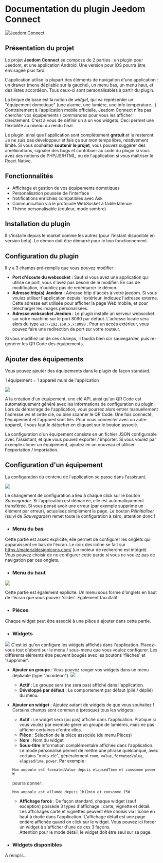 # Documentation du plugin Jeedom Connect

![Jeedom Connect](../img/JeedomConnect_icon.png)

## Présentation du projet
Le projet **Jeedom Connect** se compose de 2 parties : un plugin pour Jeedom, et une application Android. Une version pour iOS pourra être envisagée plus tard.

L'application utilise la plupart des éléments de navigation d'une application : un drawer (menu dépliable sur la gauche), un menu bas, un menu haut, et des listes accordéon. Tous ceux-ci sont personalisables à partir du plugin.

La brique de base est la notion de *widget*, qui va représenter un "équipement domotique" (une alarme, une lumière, une info température...). Contrairement à l'application mobile officielle, Jeedom Connect n'ira pas chercher vos équipements / commandes pour vous les afficher directement. C'est à vous de définir un à un vos widgets. Ceci permet une flexibilité au niveau du rendu final.

Le plugin, ainsi que l'application sont complètement **gratuit** et le resteront. Je ne suis pas développeur et fais ça sur mon temps libre, relativement limité. Si vous souhaitez **soutenir le projet**, vous pouvez suggérer des améliorations, signaler des bugs et contribuer au code du plugin si vous avez des notions de PHP/JS/HTML, ou de l'application si vous maîtriser le React Native.

## Fonctionnalités
- Affichage et gestion de vos équipements domotiques
- Personalisation poussée de l'interface
- Notifications enrichies compatibles avec Ask
- Communication via le protocole WebSocket à faible latence
- Thème personalisable (couleur, mode sombre)

## Installation du plugin
Il s'installe depuis le market comme les autres (pour l'instant disponible en version beta).
Le démon doit être démarré pour le bon fonctionnement.

## Configuration du plugin
Il y a 3 champs  pré-remplis que vous pouvez modifier :
* **Port d'écoute du websocket** : Sauf si vous avez une application qui utilise ce port, vous n'avez pas besoin de le modifier. En cas de modification, n'oubliez pas de redémarrer le démon.
* **Adresse http(s) Jeedom** : Adresse http d'accès à votre jeedom. Si vous voulez utiliser l'application depuis l'extérieur, indiquez l'adresse externe. Cette adresse est utilisée pour afficher la page Web mobile, et pour télécharger les images personalisées.
* **Adresse websocket Jeedom** : Le plugin installe un serveur websocket sur votre machine sur le port 8090 par défaut.  L'adresse locale sera alors du type `ws://192.168.x.x:8090` . Pour un accès extérieur, vous pouvez faire une redirection de port sur votre routeur.

Si vous modifiez un de ces champs, il faudra bien sûr sauvegarder, puis re-générer les QR Code des équipements.

## Ajouter des équipements
Vous pouvez ajouter des équipements dans le plugin de façon standard.

1 équipement = 1 appareil muni de l'application

![](../img/screen-eqConfig.png)

A la création d'un équipement, une clé API, ainsi qu'un QR Code est automatiquement généré avec les informations de configuration du plugin. Lors du démarrage de l'application, vous pourrez alors entrer manuellement l'adresse ws et cette clé, ou bien scanner le QR Code. Une fois connecté, l'équipement et l'appareil sont liés. Pour vous connecter avec un autre appareil, il vous faut le *détacher*  en cliquant sur le bouton associé.

La configuration d'un équipement consiste en un fichier JSON configurable avec l'assistant, et que vous pouvez exporter / importer. Si vous voulez par exemple cloner un équipement, ajoutez en un nouveau et utiliser l'exportation / importation.

## Configuration d'un équipement
La configuration du contenu de l'application se passe dans l'assistant.

 ![](../img/screen-assistantBottom.png)

Le changement de configuration a lieu à chaque click sur le bouton *Sauvegarder*. Si l'application est démarrée, elle est automatiquement transférée. Si vous pensé avoir une erreur (par exemple supprimé un élément par erreur), actualisez simplement la page. Le bouton *Réinitialiser* (suivi de *Sauvegarder*) remet toute la configuration à zéro, attention donc !

* ### Menu du bas
Cette partie est assez explicite, elle permet de configurer les onglets qui apparaissent en bas de l'écran. Le coix des icône se fait sur https://materialdesignicons.com/ (un moteur de recherche est intégré).  
Vous pouvez choisir de ne configurer cette partie si vous ne voulez pas de navigation par ces onglets.

* ### Menu du haut
 ![](../img/screen-assistantTop.png)

 Cette partie est également explicite. Un menu sous forme d'onglets en haut de l'écran que vous pouvez 'slider'. Egalement facultatif.

* ### Pièces
 Chaque widget peut être associé à une pièce à ajouter dans cette partie.

* ### Widgets
 ![](../img/screen-assistantWidgets.png)
 C'est ici qu'on configure les widgets affichés dans l'application. Placez-vous tout d'abord sur le menu / sous-menu que vous voulez configurer. Les différents éléments être peuvent bougés avec les boutons 'flèches' et 'supprimer'.
 * **Ajouter un groupe** : Vous pouvez ranger vos widgets dans un menu dépliable (type "acordéon").
 ![](../img/screen-groupConfig.png)
   * **Actif** : Le groupe sera (ne sera pas) affiché dans l'application.
   * **Développé par défaut** : Le comportement par défaut (plié / déplié) du menu.
 * **Ajouter un widget** : Ajoutez autant de widgets de que vous souhaitez ! Certains champs sont commun à (presque) tous les widgets :
   * **Actif** : Le widget sera (ou pas) affiché dans l'application. Pratique si vous voulez par exemple gérer un groupe de lumières, mais ne pas afficher certaines d'entre elles.
   * **Pièce** : Sélection de la pièce associée (du menu Pièces)
   * **Nom** : Nom du widget
   * **Sous-titre** Information complémentaire affichée dans l'application. Le mode personalisé permet de mettre une phrase quelconque, avec certains "mots-clé", généralement `room`, `value`, `formatedValue`, `elapsedTime`, `power`. Par exemple :

   ```Mon ampoule est formatedValue depuis elapsedTime et consomme power W```

   pourra donner :

   ```Mon ampoule est allumée depuis 1h12min et consomme 15W```
   * **Affichage forcé** : De façon standard, chaque widget (sauf exception) possède 3 types d'affichage : carte, vignette et détail. Les affichages carte et vignettes peuvent être choisis via l'icône en haut à droite dans l'application. L'affichage détail est une page entière affichée quand on click sur le widget. Vous pouvez ici forcer un widget à s'afficher d'une de ces 3 façons.  
   Attention pour le mode détail, le widget doit être seul sur sa page.

* ### Widgets disponibles
A remplir...
